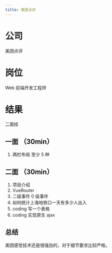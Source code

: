 ```yaml
---
title: 美团点评
---
```


# 公司

美团点评

# 岗位

Web 前端开发工程师

# 结果

二面挂

## 一面 （30min）

1. 两栏布局 至少 5 种

## 二面 （30min）

1. 项目介绍
2. VueRouter
3. 二级事件 0 级事件
4. 如何统计上海地铁口一天有多少人出入
5. coding 写一个表格
6. coding 实现原生 ajax

## 总结

美团感觉技术还是很强劲的，对于细节要求比较严格。
